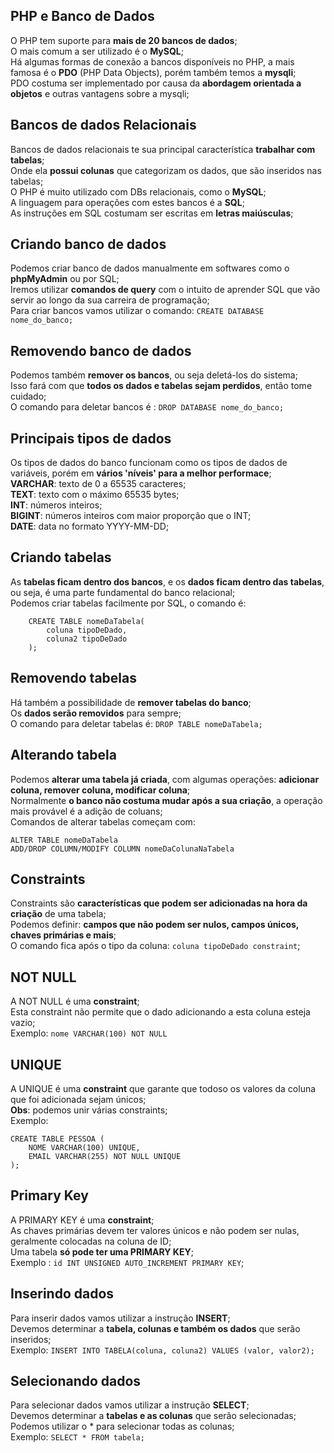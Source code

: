 ## PHP e Banco de Dados
O PHP tem suporte para **mais de 20 bancos de dados**;  
O mais comum a ser utilizado é o **MySQL**;  
Há algumas formas de conexão a bancos disponíveis no PHP, a mais famosa é o **PDO** (PHP Data Objects), porém também temos a **mysqli**;  
PDO costuma ser implementado por causa da **abordagem orientada a objetos** e outras vantagens sobre a mysqli;  

## Bancos de dados Relacionais
Bancos de dados relacionais te sua principal característica **trabalhar com tabelas**;  
Onde ela **possui colunas** que categorizam os dados, que são inseridos nas tabelas;  
O PHP é muito utilizado com DBs relacionais, como o **MySQL**;    
A linguagem para operações com estes bancos é a **SQL**;  
As instruções em SQL costumam ser escritas em **letras maiúsculas**;  

## Criando banco de dados
Podemos criar banco de dados manualmente em softwares como o **phpMyAdmin** ou por SQL;  
Iremos utilizar **comandos de query** com  o intuito de aprender SQL que vão servir ao longo da sua carreira de programação;  
Para criar bancos vamos utilizar o comando: ``` CREATE DATABASE nome_do_banco; ```  

## Removendo banco de dados
Podemos também **remover os bancos**, ou seja deletá-los do sistema;  
Isso fará com que **todos os dados e tabelas sejam perdidos**, então tome cuidado;  
O comando para deletar bancos é : ``` DROP DATABASE nome_do_banco; ```  

## Principais tipos de dados
Os tipos de dados do banco funcionam como os tipos de dados de variáveis, porém em **vários 'níveis' para a melhor performace**;  
**VARCHAR**: texto de 0 a 65535 caracteres;  
**TEXT**: texto com o máximo 65535 bytes;  
**INT**: números inteiros;  
**BIGINT**: números inteiros com maior proporção que o INT;  
**DATE**: data no formato YYYY-MM-DD;  

## Criando tabelas
As **tabelas ficam dentro dos bancos**, e os **dados ficam dentro das tabelas**, ou seja, é uma parte fundamental do banco relacional;  
Podemos criar tabelas facilmente por SQL, o comando é: 
```
    CREATE TABLE nomeDaTabela(
        coluna tipoDeDado,
        coluna2 tipoDeDado
    );
```

## Removendo tabelas
Há também a possibilidade de **remover tabelas do banco**;  
Os **dados serão removidos** para sempre;  
O comando para deletar tabelas é: ``` DROP TABLE nomeDaTabela; ```  

## Alterando tabela
Podemos **alterar uma tabela já criada**, com algumas operações: **adicionar coluna, remover coluna, modificar coluna**;  
Normalmente **o banco não costuma mudar após a sua criação**, a operação mais provável é a adição de coluans;  
Comandos de alterar tabelas começam com:  
```
ALTER TABLE nomeDaTabela
ADD/DROP COLUMN/MODIFY COLUMN nomeDaColunaNaTabela
```

## Constraints
Constraints são **características que podem ser adicionadas na hora da criação** de uma tabela;  
Podemos definir: **campos que não podem ser nulos, campos únicos, chaves primárias e mais**;  
O comando fica após o tipo da coluna: ``` coluna tipoDeDado constraint ```;  

## NOT NULL
A NOT NULL é uma **constraint**;  
Esta constraint não permite que o dado adicionando a esta coluna esteja vazio;  
Exemplo: ``` nome VARCHAR(100) NOT NULL ```  

## UNIQUE
A UNIQUE é uma **constraint** que garante que todoso os valores da coluna que foi adicionada sejam únicos;  
**Obs**: podemos unir várias constraints;  
Exemplo:
```
CREATE TABLE PESSOA (
    NOME VARCHAR(100) UNIQUE,
    EMAIL VARCHAR(255) NOT NULL UNIQUE
);
```

## Primary Key
A PRIMARY KEY  é uma **constraint**;  
As chaves primárias devem ter valores únicos e não podem ser nulas, geralmente colocadas na coluna de ID;  
Uma tabela **só pode ter uma PRIMARY KEY**;  
Exemplo : ``` id INT UNSIGNED AUTO_INCREMENT PRIMARY KEY ```;  

## Inserindo dados
Para inserir dados vamos utilizar a instrução **INSERT**;  
Devemos determinar a **tabela, colunas e também os dados** que serão inseridos;  
Exemplo: ``` INSERT INTO TABELA(coluna, coluna2) VALUES (valor, valor2); ```  

## Selecionando dados
Para selecionar dados vamos utilizar a instrução **SELECT**;  
Devemos determinar a **tabelas e as colunas** que serão selecionadas;  
Podemos utilizar o * para selecionar todas as colunas;  
Exemplo: ``` SELECT * FROM tabela; ```  